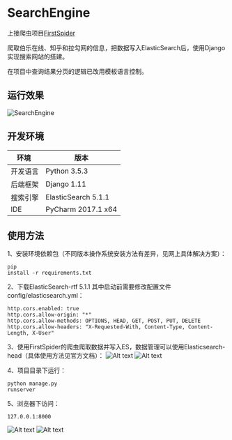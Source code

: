 # SearchEngine
上接爬虫项目[FirstSpider](https://github.com/yipwinghong/FirstSpider)
 
爬取伯乐在线、知乎和拉勾网的信息，把数据写入ElasticSearch后，使用Django实现搜索网站的搭建。
 
在项目中查询结果分页的逻辑已改用模板语言控制。
 
## 运行效果
![SearchEngine](https://github.com/yipwinghong/SearchEngine/blob/master/Screenshots/SearchEngine.gif)
 
## 开发环境
环境 | 版本
---|---
开发语言 | Python 3.5.3
后端框架 | Django 1.11
搜索引擎 | ElasticSearch 5.1.1
IDE | PyCharm 2017.1 x64


## 使用方法

 1、安装环境依赖包（不同版本操作系统安装方法有差异，见网上具体解决方案）：<pre><code>pip install -r requirements.txt</code></pre>

 2、下载ElasticSearch-rtf 5.1.1
 其中启动前需要修改配置文件config/elasticsearch.yml：
 <pre><code>http.cors.enabled: true
http.cors.allow-origin: "*"
http.cors.allow-methods: OPTIONS, HEAD, GET, POST, PUT, DELETE
http.cors.allow-headers: "X-Requested-With, Content-Type, Content-Length, X-User"
</code></pre>
 
 3、使用FirstSpider的爬虫爬取数据并写入ES，数据管理可以使用Elasticsearch-head（具体使用方法见官方文档）：
 ![Alt text](https://github.com/yipwinghong/SearchEngine/blob/master/Screenshots/1.jpg)
 ![Alt text](https://github.com/yipwinghong/SearchEngine/blob/master/Screenshots/2.jpg)
 
 4、项目目录下运行：<pre><code>python manage.py runserver</code></pre>

 5、浏览器下访问：<pre><code>127.0.0.1:8000</code></pre>
 ![Alt text](https://github.com/yipwinghong/SearchEngine/blob/master/Screenshots/3.jpg)
 ![Alt text](https://github.com/yipwinghong/SearchEngine/blob/master/Screenshots/4.jpg)
